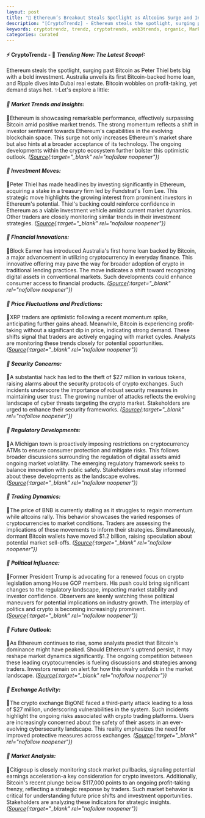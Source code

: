 ```yaml
---
layout: post
title: "🌇 Ethereum’s Breakout Steals Spotlight as Altcoins Surge and Institutions Pile In"
description: "[CryptoTrendz] - Ethereum steals the spotlight, surging past Bitcoin as Peter Thiel bets big with a bold investment. Australia unveils its first Bitcoin-backed home loan, and Ripple dives into Dubai real estate. Bitcoin wobbles on profit-taking, yet demand stays hot."
keywords: cryptotrendz, trendz, cryptotrends, web3trends, organic, Market, Altcoins, crypto, Bitcoin, Ethereum, CEO
categories: curated
---
```


#### ⚡ CryptoTrendz - 📌 *Trending Now: The Latest Scoop!:*

Ethereum steals the spotlight, surging past Bitcoin as Peter Thiel bets big with a bold investment. Australia unveils its first Bitcoin-backed home loan, and Ripple dives into Dubai real estate. Bitcoin wobbles on profit-taking, yet demand stays hot. ✨Let's explore a little:


#### *🔖  Market Trends and Insights:*  

🔹Ethereum is showcasing remarkable performance, effectively surpassing Bitcoin amid positive market trends. The strong momentum reflects a shift in investor sentiment towards Ethereum's capabilities in the evolving blockchain space. This surge not only increases Ethereum's market share but also hints at a broader acceptance of its technology. The ongoing developments within the crypto ecosystem further bolster this optimistic outlook. *([Source](https://s.avyag.com/g3c4){:target="_blank" rel="nofollow noopener"})*

#### *🔖  Investment Moves:*  

🔹Peter Thiel has made headlines by investing significantly in Ethereum, acquiring a stake in a treasury firm led by Fundstrat's Tom Lee. This strategic move highlights the growing interest from prominent investors in Ethereum's potential. Thiel's backing could reinforce confidence in Ethereum as a viable investment vehicle amidst current market dynamics. Other traders are closely monitoring similar trends in their investment strategies. *([Source](https://s.avyag.com/unco){:target="_blank" rel="nofollow noopener"})*

#### *🔖  Financial Innovations:*  

🔹Block Earner has introduced Australia's first home loan backed by Bitcoin, a major advancement in utilizing cryptocurrency in everyday finance. This innovative offering may pave the way for broader adoption of crypto in traditional lending practices. The move indicates a shift toward recognizing digital assets in conventional markets. Such developments could enhance consumer access to financial products. *([Source](https://s.avyag.com/jles){:target="_blank" rel="nofollow noopener"})*

#### *🔖  Price Fluctuations and Predictions:*  

🔹XRP traders are optimistic following a recent momentum spike, anticipating further gains ahead. Meanwhile, Bitcoin is experiencing profit-taking without a significant dip in price, indicating strong demand. These shifts signal that traders are actively engaging with market cycles. Analysts are monitoring these trends closely for potential opportunities. *([Source](https://s.avyag.com/fljj){:target="_blank" rel="nofollow noopener"})*

#### *🔖  Security Concerns:*  

🔹A substantial hack has led to the theft of $27 million in various tokens, raising alarms about the security protocols of crypto exchanges. Such incidents underscore the importance of robust security measures in maintaining user trust. The growing number of attacks reflects the evolving landscape of cyber threats targeting the crypto market. Stakeholders are urged to enhance their security frameworks. *([Source](https://s.avyag.com/mky7){:target="_blank" rel="nofollow noopener"})*

#### *🔖  Regulatory Developments:*  

🔹A Michigan town is proactively imposing restrictions on cryptocurrency ATMs to ensure consumer protection and mitigate risks. This follows broader discussions surrounding the regulation of digital assets amid ongoing market volatility. The emerging regulatory framework seeks to balance innovation with public safety. Stakeholders must stay informed about these developments as the landscape evolves. *([Source](https://s.avyag.com/6h3q){:target="_blank" rel="nofollow noopener"})*

#### *🔖  Trading Dynamics:*  

🔹The price of BNB is currently stalling as it struggles to regain momentum while altcoins rally. This behavior showcases the varied responses of cryptocurrencies to market conditions. Traders are assessing the implications of these movements to inform their strategies. Simultaneously, dormant Bitcoin wallets have moved $1.2 billion, raising speculation about potential market sell-offs. *([Source](https://s.avyag.com/oqzq){:target="_blank" rel="nofollow noopener"})*

#### *🔖  Political Influence:*  

🔹Former President Trump is advocating for a renewed focus on crypto legislation among House GOP members. His push could bring significant changes to the regulatory landscape, impacting market stability and investor confidence. Observers are keenly watching these political maneuvers for potential implications on industry growth. The interplay of politics and crypto is becoming increasingly prominent. *([Source](https://s.avyag.com/vqi2){:target="_blank" rel="nofollow noopener"})*

#### *🔖  Future Outlook:*  

🔹As Ethereum continues to rise, some analysts predict that Bitcoin's dominance might have peaked. Should Ethereum's uptrend persist, it may reshape market dynamics significantly. The ongoing competition between these leading cryptocurrencies is fueling discussions and strategies among traders. Investors remain on alert for how this rivalry unfolds in the market landscape. *([Source](https://s.avyag.com/8c4k){:target="_blank" rel="nofollow noopener"})*

#### *🔖  Exchange Activity:*  

🔹The crypto exchange BigONE faced a third-party attack leading to a loss of $27 million, underscoring vulnerabilities in the system. Such incidents highlight the ongoing risks associated with crypto trading platforms. Users are increasingly concerned about the safety of their assets in an ever-evolving cybersecurity landscape. This reality emphasizes the need for improved protective measures across exchanges. *([Source](https://s.avyag.com/rodq){:target="_blank" rel="nofollow noopener"})*

#### *🔖  Market Analysis:*  

🔹Citigroup is closely monitoring stock market pullbacks, signaling potential earnings acceleration-a key consideration for crypto investors. Additionally, Bitcoin's recent plunge below $117,000 points to an ongoing profit-taking frenzy, reflecting a strategic response by traders. Such market behavior is critical for understanding future price shifts and investment opportunities. Stakeholders are analyzing these indicators for strategic insights. *([Source](https://s.avyag.com/wn62){:target="_blank" rel="nofollow noopener"})*